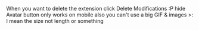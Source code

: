 When you want to delete the extension click 
Delete Modifications :P hide Avatar button only works on mobile also you can't use a big GIF & images  >: I mean the size not length or something 
